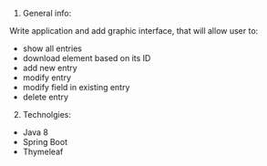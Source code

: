 1. General info:

Write application and add graphic interface, that will allow user to:
- show all entries
- download element based on its ID
- add new entry
- modify entry
- modify field in existing entry
- delete entry

2. Technolgies:
- Java 8
- Spring Boot
- Thymeleaf

 
